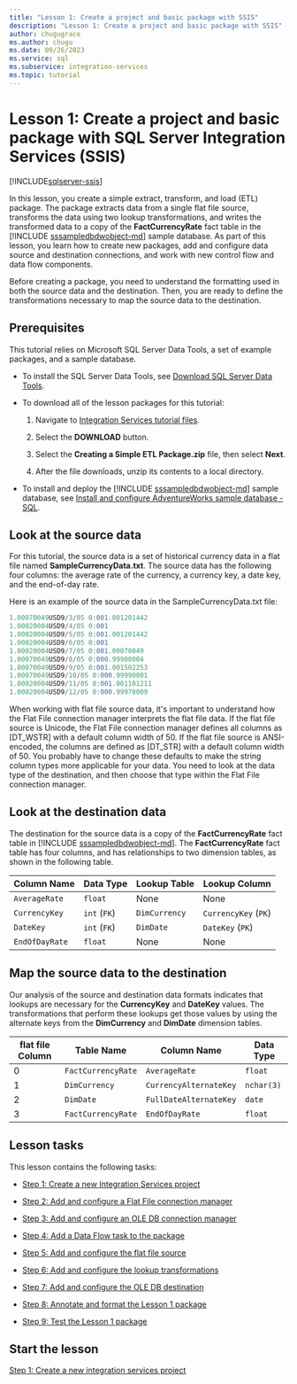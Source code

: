 ```yaml
---
title: "Lesson 1: Create a project and basic package with SSIS"
description: "Lesson 1: Create a project and basic package with SSIS"
author: chugugrace
ms.author: chugu
ms.date: 09/26/2023
ms.service: sql
ms.subservice: integration-services
ms.topic: tutorial
---
```


# Lesson 1: Create a project and basic package with SQL Server Integration Services (SSIS)

[!INCLUDE[sqlserver-ssis](../includes/applies-to-version/sqlserver-ssis.md)]

In this lesson, you create a simple extract, transform, and load (ETL) package. The package extracts data from a single flat file source, transforms the data using two lookup transformations, and writes the transformed data to a copy of the **FactCurrencyRate** fact table in the [!INCLUDE [sssampledbdwobject-md](../includes/sssampledbdwobject-md.md)] sample database. As part of this lesson, you learn how to create new packages, add and configure data source and destination connections, and work with new control flow and data flow components.  
  
Before creating a package, you need to understand the formatting used in both the source data and the destination. Then, you are ready to define the transformations necessary to map the source data to the destination.  

## Prerequisites

This tutorial relies on Microsoft SQL Server Data Tools, a set of example packages, and a sample database.

- To install the SQL Server Data Tools, see [Download SQL Server Data Tools](../ssdt/download-sql-server-data-tools-ssdt.md).  
  
- To download all of the lesson packages for this tutorial:

    1. Navigate to [Integration Services tutorial files](https://www.microsoft.com/download/details.aspx?id=56827).

    2. Select the **DOWNLOAD** button.

    3. Select the **Creating a Simple ETL Package.zip** file, then select **Next**.

    4. After the file downloads, unzip its contents to a local directory.

- To install and deploy the [!INCLUDE [sssampledbdwobject-md](../includes/sssampledbdwobject-md.md)] sample database, see [Install and configure AdventureWorks sample database - SQL](../samples/adventureworks-install-configure.md).
  
## Look at the source data

For this tutorial, the source data is a set of historical currency data in a flat file named **SampleCurrencyData.txt**. The source data has the following four columns: the average rate of the currency, a currency key, a date key, and the end-of-day rate.  
  
Here is an example of the source data in the SampleCurrencyData.txt file:  
  
```sql
1.00070049USD9/3/05 0:001.001201442  
1.00020004USD9/4/05 0:001  
1.00020004USD9/5/05 0:001.001201442  
1.00020004USD9/6/05 0:001  
1.00020004USD9/7/05 0:001.00070049  
1.00070049USD9/8/05 0:000.99980004  
1.00070049USD9/9/05 0:001.001502253  
1.00070049USD9/10/05 0:000.99990001  
1.00020004USD9/11/05 0:001.001101211  
1.00020004USD9/12/05 0:000.99970009
```

When working with flat file source data, it's important to understand how the Flat File connection manager interprets the flat file data. If the flat file source is Unicode, the Flat File connection manager defines all columns as [DT_WSTR] with a default column width of 50. If the flat file source is ANSI-encoded, the columns are defined as [DT_STR] with a default column width of 50. You probably have to change these defaults to make the string column types more applicable for your data. You need to look at the data type of the destination, and then choose that type within the Flat File connection manager.  
  
## Look at the destination data

The destination for the source data is a copy of the **FactCurrencyRate** fact table in [!INCLUDE [sssampledbdwobject-md](../includes/sssampledbdwobject-md.md)]. The **FactCurrencyRate** fact table has four columns, and has relationships to two dimension tables, as shown in the following table.  
  
|Column Name|Data Type|Lookup Table|Lookup Column|  
|---------------|-------------|----------------|-----------------|  
|`AverageRate`|`float`|None|None|  
|`CurrencyKey`|`int` (`FK`)|`DimCurrency`|`CurrencyKey` (`PK`)|  
|`DateKey`|`int` (`FK`)|`DimDate`|`DateKey` (`PK`)|  
|`EndOfDayRate`|`float`|None|None|  
  
## Map the source data to the destination  

Our analysis of the source and destination data formats indicates that lookups are necessary for the **CurrencyKey** and **DateKey** values. The transformations that perform these lookups get those values by using the alternate keys from the **DimCurrency** and **DimDate** dimension tables.  
  
|flat file Column|Table Name|Column Name|Data Type|  
|--------------------|--------------|---------------|-------------|  
|0|`FactCurrencyRate`|`AverageRate`|`float`|  
|1|`DimCurrency`|`CurrencyAlternateKey`|`nchar(3)`|  
|2|`DimDate`|`FullDateAlternateKey`|`date`|  
|3|`FactCurrencyRate`|`EndOfDayRate`|`float`|  
  
## Lesson tasks

This lesson contains the following tasks:  
  
- [Step 1: Create a new Integration Services project](../integration-services/lesson-1-1-creating-a-new-integration-services-project.md)  
  
- [Step 2: Add and configure a Flat File connection manager](../integration-services/lesson-1-2-adding-and-configuring-a-flat-file-connection-manager.md)  
  
- [Step 3: Add and configure an OLE DB connection manager](../integration-services/lesson-1-3-adding-and-configuring-an-ole-db-connection-manager.md)  
  
- [Step 4: Add a Data Flow task to the package](../integration-services/lesson-1-4-adding-a-data-flow-task-to-the-package.md)  
  
- [Step 5: Add and configure the flat file source](../integration-services/lesson-1-5-adding-and-configuring-the-flat-file-source.md)  
  
- [Step 6: Add and configure the lookup transformations](../integration-services/lesson-1-6-adding-and-configuring-the-lookup-transformations.md)  
  
- [Step 7: Add and configure the OLE DB destination](../integration-services/lesson-1-7-adding-and-configuring-the-ole-db-destination.md)  
  
- [Step 8: Annotate and format the Lesson 1 package](../integration-services/lesson-1-8-making-the-lesson-1-package-easier-to-understand.md)  
  
- [Step 9: Test the Lesson 1 package](../integration-services/lesson-1-9-testing-the-lesson-1-tutorial-package.md)  
  
## Start the lesson

[Step 1: Create a new integration services project](../integration-services/lesson-1-1-creating-a-new-integration-services-project.md)  
